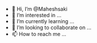 - 👋 Hi, I’m @Maheshsaki
- 👀 I’m interested in ...
- 🌱 I’m currently learning ...
- 💞️ I’m looking to collaborate on ...
- 📫 How to reach me ...

<!---
Maheshsaki/Maheshsaki is a ✨ special ✨ repository because its `README.md` (this file) appears on your GitHub profile.
You can click the Preview link to take a look at your changes.
--->
